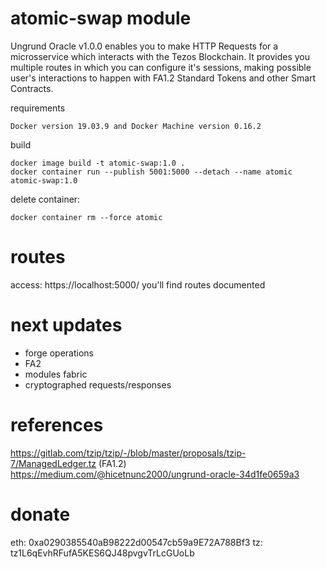 # atomic-swap module

Ungrund Oracle v1.0.0 enables you to make HTTP Requests for a microsservice which interacts with the Tezos Blockchain. It provides you multiple routes in which you can configure it's sessions, making possible user's interactions to happen with FA1.2 Standard Tokens and other Smart Contracts.

requirements
```
Docker version 19.03.9 and Docker Machine version 0.16.2
```

build
```
docker image build -t atomic-swap:1.0 .
docker container run --publish 5001:5000 --detach --name atomic atomic-swap:1.0
```

delete container:
```
docker container rm --force atomic
```

# routes

access: https://localhost:5000/
you'll find routes documented

# next updates

- forge operations
- FA2
- modules fabric
- cryptographed requests/responses

# references

https://gitlab.com/tzip/tzip/-/blob/master/proposals/tzip-7/ManagedLedger.tz (FA1.2)
https://medium.com/@hicetnunc2000/ungrund-oracle-34d1fe0659a3

# donate
eth: 0xa0290385540aB98222d00547cb59a9E72A788Bf3
tz: tz1L6qEvhRFufA5KES6QJ48pvgvTrLcGUoLb
